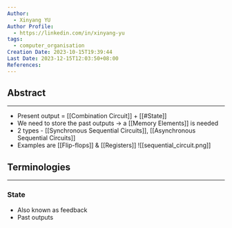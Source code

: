 ```yaml
---
Author:
  - Xinyang YU
Author Profile:
  - https://linkedin.com/in/xinyang-yu
tags:
  - computer_organisation
Creation Date: 2023-10-15T19:39:44
Last Date: 2023-12-15T12:03:50+08:00
References: 
---
```

## Abstract
---
- Present output = [[Combination Circuit]] + [[#State]]
- We need to store the past outputs -> a [[Memory Elements]] is needed 
- 2 types - [[Synchronous Sequential Circuits]], [[Asynchronous Sequential Circuits]]
- Examples are [[Flip-flops]] & [[Registers]]
![[sequential_circuit.png]]


## Terminologies
---
### State
- Also known as feedback
- Past outputs